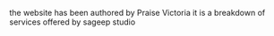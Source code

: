 the website has been authored by Praise Victoria
it is a breakdown of services offered by sageep studio 

